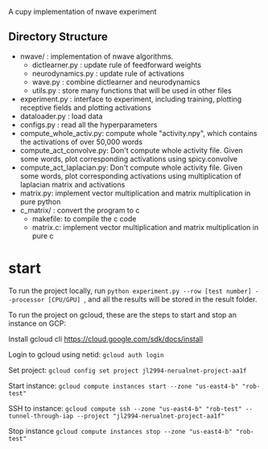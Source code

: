 A cupy implementation of nwave experiment 

## Directory Structure
- nwave/ : implementation of nwave algorithms.
    - dictlearner.py :  update rule of feedforward weights
    - neurodynamics.py : update rule of activations
    - wave.py : combine dictlearner and neurodynamics
    - utils.py : store many functions that will be used in other files
- experiment.py : interface to experiment, including training, plotting receptive fields and plotting activations
- dataloader.py : load data 
- configs.py : read all the hyperparameters
- compute_whole_activ.py: compute whole "activity.npy", which contains the activations of over 50,000 words
- compute_act_convolve.py: Don't compute whole activity file. Given some words, plot corresponding activations using spicy.convolve
- compute_act_laplacian.py: Don't compute whole activity file. Given some words, plot corresponding activations using multiplication of laplacian matrix and activations
- matrix.py: implement vector multiplication and matrix multiplication in pure python
- c_matrix/ : convert the program to c
    - makefile: to compile the c code
    - matrix.c: implement vector multiplication and matrix multiplication in pure c


# start 
To run the project locally, run `python experiment.py --row [test number] --processor [CPU/GPU] `, and all the results will be stored in the result folder.

To run the project on gcloud, these are the steps to start and stop an instance on GCP:

Install gcloud cli
  https://cloud.google.com/sdk/docs/install

Login to gcloud using netid:
  `gcloud auth login`

Set project:
  `gcloud config set project jl2994-nerualnet-project-aa1f`

Start instance:
  `gcloud compute instances start --zone "us-east4-b" "rob-test"`

SSH to instance:
  `gcloud compute ssh --zone "us-east4-b" "rob-test" --tunnel-through-iap --project "jl2994-nerualnet-project-aa1f"`

Stop instance
  `gcloud compute instances stop --zone "us-east4-b" "rob-test"`